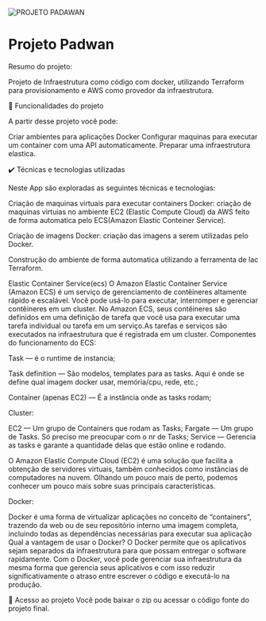 ![PROJETO PADAWAN](https://user-images.githubusercontent.com/117527706/206322674-32e49785-1b78-4584-a581-d59a98f4706f.jpeg)
# Projeto Padwan

Resumo do projeto:

Projeto de Infraestrutura como código com docker, utilizando Terraform para provisionamento e AWS como provedor da infraestrutura.

🔨 Funcionalidades do projeto

A partir desse projeto você pode:

Criar ambientes para aplicações Docker
Configurar maquinas para executar um container com uma API automaticamente.
Preparar uma infraestrutura elastica.

✔️ Técnicas e tecnologias utilizadas

Neste App são exploradas as seguintes técnicas e tecnologias:

Criação de maquinas virtuais para executar containers Docker: criação de maquinas virtuias no ambiente EC2 (Elastic Compute Cloud) da AWS feito de forma automatica pelo ECS(Amazon Elastic Conteiner Service).

Criação de imagens Docker: criação das imagens a serem utilizadas pelo Docker.

Construção do ambiente de forma automatica utilizando a ferramenta de Iac Terraform.

Elastic Container Service(ecs)
O Amazon Elastic Container Service (Amazon ECS) é um serviço de gerenciamento de contêineres altamente rápido e escalável. Você pode usá-lo para executar, interromper e gerenciar contêineres em um cluster. No Amazon ECS, seus contêineres são definidos em uma definição de tarefa que você usa para executar uma tarefa individual ou tarefa em um serviço.As tarefas e serviços são executados na infraestrutura que é registrada em um cluster.
Componentes do funcionamento do ECS:

Task — é o runtime de instancia;

Task definition — São modelos, templates para as tasks. Aqui é onde se define qual imagem docker usar, memória/cpu, rede, etc.;

Container (apenas EC2) — É a instância onde as tasks rodam;

Cluster:

EC2 — Um grupo de Containers que rodam as Tasks;
Fargate — Um grupo de Tasks. Só preciso me preocupar com o nr de Tasks;
Service — Gerencia as tasks e garante a quantidade delas que estão online e rodando.

O Amazon Elastic Compute Cloud (EC2) é uma solução que facilita a obtenção de servidores virtuais, também conhecidos como instâncias de computadores na nuvem. Olhando um pouco mais de perto, podemos conhecer um pouco mais sobre suas principais características.

Docker:

Docker é uma forma de virtualizar aplicações no conceito de “containers”, trazendo da web ou de seu repositório interno uma imagem completa, incluindo todas as dependências necessárias para executar sua aplicação
Qual a vantagem de usar o Docker?
O Docker permite que os aplicativos sejam separados da infraestrutura para que possam entregar o software rapidamente. Com o Docker, você pode gerenciar sua infraestrutura da mesma forma que gerencia seus aplicativos e com isso reduzir significativamente o atraso entre escrever o código e executá-lo na produção.

📁 Acesso ao projeto
Você pode baixar o zip ou acessar o código fonte do projeto final.
